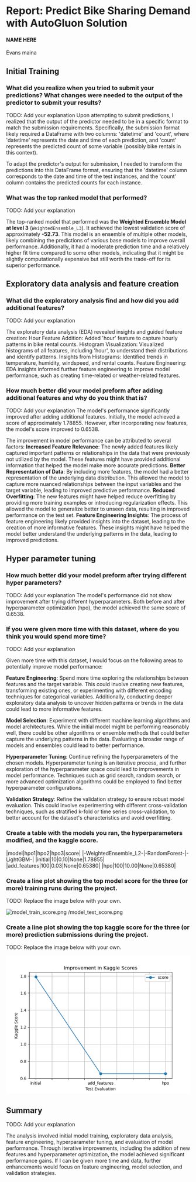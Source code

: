 # Report: Predict Bike Sharing Demand with AutoGluon Solution
#### NAME HERE

Evans maina

## Initial Training
### What did you realize when you tried to submit your predictions? What changes were needed to the output of the predictor to submit your results?
TODO: Add your explanation
Upon attempting to submit predictions, I realized that the output of the predictor needed to be in a specific format to match the submission requirements. Specifically, the submission format likely required a DataFrame with two columns: 'datetime' and 'count', where 'datetime' represents the date and time of each prediction, and 'count' represents the predicted count of some variable (possibly bike rentals in this context).

To adapt the predictor's output for submission, I needed to transform the predictions into this DataFrame format, ensuring that the 'datetime' column corresponds to the date and time of the test instances, and the 'count' column contains the predicted counts for each instance. 

### What was the top ranked model that performed?
TODO: Add your explanation

The top-ranked model that performed was the **Weighted Ensemble Model at level 3** (`WeightedEnsemble_L3`). It achieved the lowest validation score of approximately **-52.73**. This model is an ensemble of multiple other models, likely combining the predictions of various base models to improve overall performance. Additionally, it had a moderate prediction time and a relatively higher fit time compared to some other models, indicating that it might be slightly computationally expensive but still worth the trade-off for its superior performance.

## Exploratory data analysis and feature creation
### What did the exploratory analysis find and how did you add additional features?
TODO: Add your explanation

The exploratory data analysis (EDA) revealed insights and guided feature creation:
Hour Feature Addition: Added 'hour' feature to capture hourly patterns in bike rental counts.
Histogram Visualization: Visualized histograms of all features, including 'hour', to understand their distributions and identify patterns.
Insights from Histograms: Identified trends in temperature, humidity, windspeed, and rental counts.
Feature Engineering: EDA insights informed further feature engineering to improve model performance, such as creating time-related or weather-related features.

### How much better did your model preform after adding additional features and why do you think that is?
TODO: Add your explanation
The model's performance significantly improved after adding additional features. Initially, the model achieved a score of approximately 1.78855. However, after incorporating new features, the model's score improved to 0.6538.

The improvement in model performance can be attributed to several factors:
**Increased Feature Relevance**: The newly added features likely captured important patterns or relationships in the data that were previously not utilized by the model. These features might have provided additional information that helped the model make more accurate predictions.
 **Better Representation of Data**: By including more features, the model had a better representation of the underlying data distribution. This allowed the model to capture more nuanced relationships between the input variables and the target variable, leading to improved predictive performance.
**Reduced Overfitting**: The new features might have helped reduce overfitting by providing more training examples or introducing regularization effects. This allowed the model to generalize better to unseen data, resulting in improved performance on the test set.
**Feature Engineering Insights**: The process of feature engineering likely provided insights into the dataset, leading to the creation of more informative features. These insights might have helped the model better understand the underlying patterns in the data, leading to improved predictions.

## Hyper parameter tuning
### How much better did your model preform after trying different hyper parameters?
TODO: Add your explanation
The model's performance did not show improvement after trying different hyperparameters. Both before and after hyperparameter optimization (hpo), the model achieved the same score of 0.6538.



### If you were given more time with this dataset, where do you think you would spend more time?
TODO: Add your explanation

Given more time with this dataset, I would focus on the following areas to potentially improve model performance:

**Feature Engineering**: Spend more time exploring the relationships between features and the target variable. This could involve creating new features, transforming existing ones, or experimenting with different encoding techniques for categorical variables. Additionally, conducting deeper exploratory data analysis to uncover hidden patterns or trends in the data could lead to more informative features.

**Model Selection**: Experiment with different machine learning algorithms and model architectures. While the initial model might be performing reasonably well, there could be other algorithms or ensemble methods that could better capture the underlying patterns in the data. Evaluating a broader range of models and ensembles could lead to better performance.

**Hyperparameter Tuning**: Continue refining the hyperparameters of the chosen models. Hyperparameter tuning is an iterative process, and further exploration of the hyperparameter space could lead to improvements in model performance. Techniques such as grid search, random search, or more advanced optimization algorithms could be employed to find better hyperparameter configurations.

 **Validation Strategy**: Refine the validation strategy to ensure robust model evaluation. This could involve experimenting with different cross-validation techniques, such as stratified k-fold or time series cross-validation, to better account for the dataset's characteristics and avoid overfitting.


### Create a table with the models you ran, the hyperparameters modified, and the kaggle score.
|model|hpo1|hpo2|hpo3|score|
|-WeightedEnsemble_L2-|-RandomForest-|-LightGBM-|
|initial|10|0.10|None|1.78855|
|add_features|100|0.03|None|0.65380|
|hpo|100|10.00|None|0.65380|



### Create a line plot showing the top model score for the three (or more) training runs during the project.

TODO: Replace the image below with your own.


![model_train_score.png](/model_train_score.png)
/model_test_score.png


### Create a line plot showing the top kaggle score for the three (or more) prediction submissions during the project.

TODO: Replace the image below with your own.

![model_test_score.png](img/model_test_score.png)

## Summary
TODO: Add your explanation

The analysis involved initial model training, exploratory data analysis, feature engineering, hyperparameter tuning, and evaluation of model performance. Through iterative improvements, including the addition of new features and hyperparameter optimization, the model achieved significant performance gains. If I can be given more time and data, further enhancements would focus on feature engineering, model selection, and validation strategies.
